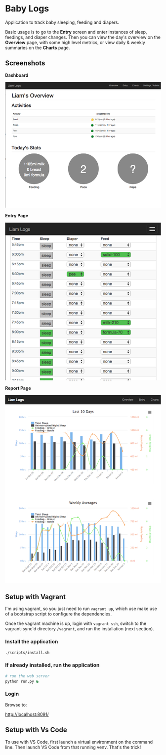 # Baby Logs
Application to track baby sleeping, feeding and diapers.

Basic usage is to go to the **Entry** screen and enter instances of sleep, feedings, and diaper changes.  Then you can view the day's overview on the **Overview** page, with some high level metrics, or view daily & weekly summaries on the **Charts** page.

## Screenshots

**Dashboard**

![Alt text](/docs/DashboardPage.png)

**Entry Page**

![Alt text](/docs/EntryPage.png)

**Report Page**

![Alt text](/docs/ReportPage.png)

## Setup with Vagrant

I'm using vagrant, so you just need to run `vagrant up`, which use make use of a bootstrap script to configure the dependencies.

Once the vagrant machine is up, login with `vagrant ssh`, switch to the vagrant-sync'd directory `/vagrant`, and run the installation (next section).

### Install the application

```bash
./scripts/install.sh
```

### If already installed, run the application

```bash
# run the web server 
python run.py &
```

### Login
Browse to:

[http://localhost:8091/](http://localhost:8091/)

## Setup with Vs Code

To use with VS Code, first launch a virtual environment on the command line.  Then launch VS Code from that running venv.  That's the trick!